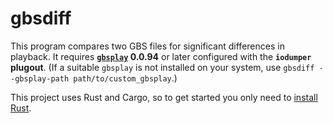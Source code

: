 # gbsdiff

This program compares two GBS files for significant differences in playback.
It requires **[`gbsplay`](https://github.com/mmitch/gbsplay) 0.0.94** or later configured with the **`iodumper` plugout**.
(If a suitable `gbsplay` is not installed on your system, use `gbsdiff --gbsplay-path path/to/custom_gbsplay`.)

This project uses Rust and Cargo, so to get started you only need to [install Rust](https://www.rust-lang.org/tools/install).
